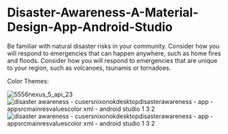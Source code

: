 # Disaster-Awareness-A-Material-Design-App-Android-Studio

Be familiar with natural disaster risks in your community. Consider how you will respond to emergencies that can happen anywhere, such as home fires and floods. Consider how you will respond to emergencies that are unique to your region, such as volcanoes, tsunamis or tornadoes.

Color Themes:

![5556nexus_5_api_23](https://user-images.githubusercontent.com/10691766/29242187-353eb3b6-7faa-11e7-8041-4c0e108ec4c4.jpg)
![disaster awareness - cusersnixonokdesktopdisasterawareness - app - appsrcmainresvaluescolor xml - android studio 1 3 2](https://user-images.githubusercontent.com/10691766/29242188-3584aaec-7faa-11e7-8d01-327659579ee8.jpg)
![disaster awareness - cusersnixonokdesktopdisasterawareness - app - appsrcmainresvaluescolor xml - android studio 1 3 2](https://user-images.githubusercontent.com/10691766/29242189-35a953ec-7faa-11e7-8108-4739f17946b8.jpg)
